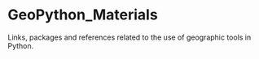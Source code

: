 # GeoPython_Materials
Links, packages and references related to the use of geographic tools in Python.
